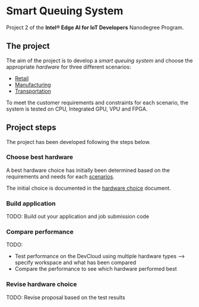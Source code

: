 # Smart Queuing System
Project 2 of the **Intel® Edge AI for IoT Developers** Nanodegree Program.

## The project
The aim of the project is to develop a _smart queuing system_ and choose the appropriate _hardware_ for three different scenarios:

- [Retail](scenarios/retail/RETAIL.md)
- [Manufacturing](scenarios/manufacturing/MANUFACTURING.md)
- [Transportation](scenarios/transportation/TRANSPORTATION.md)

To meet the customer requirements and constraints for each scenario, the system is tested on CPU, Integrated GPU, VPU and FPGA. 

## Project steps
The project has been developed following the steps below.
### Choose best hardware
A best hardware choice has initially been determined based on the requirements and needs for each [scenarios](scenarios/SCENARIOS.md). 

The initial choice is documented in the [hardware choice](hardware_choice.docx) document. 

### Build application
TODO: Build out your application and job submission code

### Compare performance
TODO: 
- Test performance on the DevCloud using multiple hardware types
--> specify workspace and what has been compared
- Compare the performance to see which hardware performed best

### Revise hardware choice
TODO: Revise proposal based on the test results

